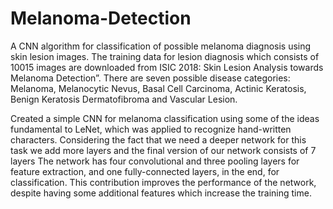 # Melanoma-Detection
A CNN algorithm for classification of possible melanoma diagnosis using skin lesion images. The training data for lesion diagnosis which consists of
10015 images are downloaded from ISIC 2018: Skin Lesion
Analysis towards Melanoma Detection”. There are seven possible disease categories:
Melanoma, Melanocytic Nevus, Basal Cell Carcinoma,
Actinic Keratosis, Benign Keratosis Dermatofibroma and
Vascular Lesion.

Created a simple CNN for melanoma classification using some of the ideas fundamental to LeNet, which was applied to recognize hand-written
characters. Considering the fact that we need a deeper network for this task we add more layers and the final version of our network consists of 7 layers The network has four convolutional and three pooling layers for feature extraction, and one fully-connected layers, in the end, for classification.
This contribution improves the performance of the network, despite having some additional features which increase the
training time. 



